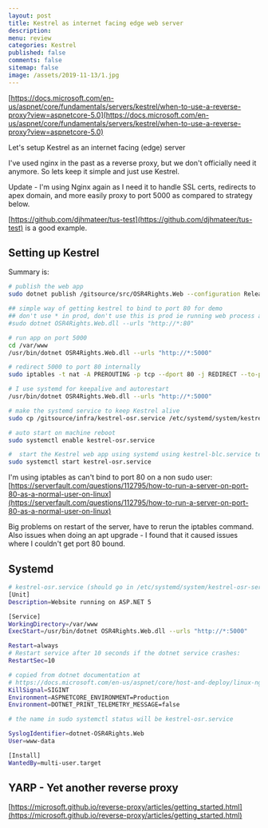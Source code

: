 ```yaml
---
layout: post
title: Kestrel as internet facing edge web server
description: 
menu: review
categories: Kestrel 
published: false 
comments: false     
sitemap: false
image: /assets/2019-11-13/1.jpg
---
```


[https://docs.microsoft.com/en-us/aspnet/core/fundamentals/servers/kestrel/when-to-use-a-reverse-proxy?view=aspnetcore-5.0](https://docs.microsoft.com/en-us/aspnet/core/fundamentals/servers/kestrel/when-to-use-a-reverse-proxy?view=aspnetcore-5.0)

Let's setup Kestrel as an internet facing (edge) server

I've used nginx in the past as a reverse proxy, but we don't officially need it anymore. So lets keep it simple and just use Kestrel.

Update - I'm using Nginx again as I need it to handle SSL certs, redirects to apex domain, and more easily proxy to port 5000 as compared to strategy below.

[https://github.com/djhmateer/tus-test](https://github.com/djhmateer/tus-test) is a good example.

## Setting up Kestrel

Summary is:

```bash
# publish the web app
sudo dotnet publish /gitsource/src/OSR4Rights.Web --configuration Release --output /var/www

## simple way of getting kestrel to bind to port 80 for demo
## don't use * in prod, don't use this is prod ie running web process as root
#sudo dotnet OSR4Rights.Web.dll --urls "http://*:80"

# run app on port 5000
cd /var/www
/usr/bin/dotnet OSR4Rights.Web.dll --urls "http://*:5000"

# redirect 5000 to port 80 internally
sudo iptables -t nat -A PREROUTING -p tcp --dport 80 -j REDIRECT --to-port 5000

# I use systemd for keepalive and autorestart
/usr/bin/dotnet OSR4Rights.Web.dll --urls "http://*:5000"

# make the systemd service to keep Kestrel alive
sudo cp /gitsource/infra/kestrel-osr.service /etc/systemd/system/kestrel-osr.service

# auto start on machine reboot
sudo systemctl enable kestrel-osr.service

#  start the Kestrel web app using systemd using kestrel-blc.service text files
sudo systemctl start kestrel-osr.service

```

I'm using iptables as can't bind to port 80 on a non sudo user:
[https://serverfault.com/questions/112795/how-to-run-a-server-on-port-80-as-a-normal-user-on-linux](https://serverfault.com/questions/112795/how-to-run-a-server-on-port-80-as-a-normal-user-on-linux)

Big problems on restart of the server, have to rerun the iptables command. Also issues when doing an apt upgrade - I found that it caused issues where I couldn't get port 80 bound.


## Systemd


```bash
# kestrel-osr.service (should go in /etc/systemd/system/kestrel-osr-service)
[Unit]
Description=Website running on ASP.NET 5 

[Service]
WorkingDirectory=/var/www
ExecStart=/usr/bin/dotnet OSR4Rights.Web.dll --urls "http://*:5000"

Restart=always
# Restart service after 10 seconds if the dotnet service crashes:
RestartSec=10

# copied from dotnet documentation at
# https://docs.microsoft.com/en-us/aspnet/core/host-and-deploy/linux-nginx?view=aspnetcore-3.1#code-try-7
KillSignal=SIGINT
Environment=ASPNETCORE_ENVIRONMENT=Production
Environment=DOTNET_PRINT_TELEMETRY_MESSAGE=false

# the name in sudo systemctl status will be kestrel-osr.service

SyslogIdentifier=dotnet-OSR4Rights.Web
User=www-data

[Install]
WantedBy=multi-user.target
```

## YARP - Yet another reverse proxy

[https://microsoft.github.io/reverse-proxy/articles/getting_started.html](https://microsoft.github.io/reverse-proxy/articles/getting_started.html)

